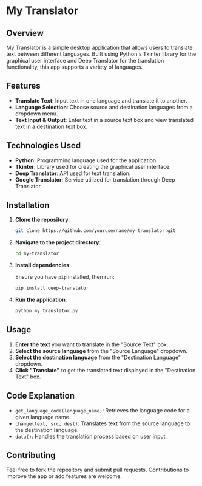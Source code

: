 # My Translator

## Overview

My Translator is a simple desktop application that allows users to translate text between different languages. Built using Python's Tkinter library for the graphical user interface and Deep Translator for the translation functionality, this app supports a variety of languages.

## Features

- **Translate Text**: Input text in one language and translate it to another.
- **Language Selection**: Choose source and destination languages from a dropdown menu.
- **Text Input & Output**: Enter text in a source text box and view translated text in a destination text box.

## Technologies Used

- **Python**: Programming language used for the application.
- **Tkinter**: Library used for creating the graphical user interface.
- **Deep Translator**: API used for text translation.
- **Google Translator**: Service utilized for translation through Deep Translator.

## Installation

1. **Clone the repository**:

    ```bash
    git clone https://github.com/yourusername/my-translator.git
    ```

2. **Navigate to the project directory**:

    ```bash
    cd my-translator
    ```

3. **Install dependencies**:

    Ensure you have `pip` installed, then run:

    ```bash
    pip install deep-translator
    ```

4. **Run the application**:

    ```bash
    python my_translator.py
    ```

## Usage

1. **Enter the text** you want to translate in the "Source Text" box.
2. **Select the source language** from the "Source Language" dropdown.
3. **Select the destination language** from the "Destination Language" dropdown.
4. **Click "Translate"** to get the translated text displayed in the "Destination Text" box.

## Code Explanation

- `get_language_code(language_name)`: Retrieves the language code for a given language name.
- `change(text, src, dest)`: Translates text from the source language to the destination language.
- `data()`: Handles the translation process based on user input.

## Contributing

Feel free to fork the repository and submit pull requests. Contributions to improve the app or add features are welcome.
